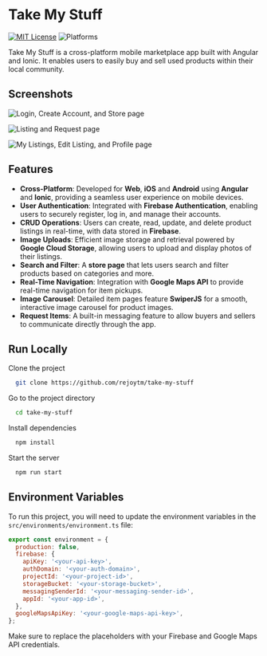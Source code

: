 
# Take My Stuff

[![MIT License](https://img.shields.io/badge/License-MIT-green.svg)](https://choosealicense.com/licenses/mit/)
![Platforms](https://img.shields.io/badge/Platform-Web%20%26%20iOS%20%26%20Android-blue.svg)

Take My Stuff is a cross-platform mobile marketplace app built with Angular and Ionic. It enables users to easily buy and sell used products within their local community.


## Screenshots

![Login, Create Account, and Store page](https://res.cloudinary.com/dnwasepdv/image/upload/w_2048/v1741624978/git/take-my-stuff/group-1_bnx3gt.png)

![Listing and Request page](https://res.cloudinary.com/dnwasepdv/image/upload/w_2048/v1741624971/git/take-my-stuff/group-2_ckxdqm.png)

![My Listings, Edit Listing, and Profile page](https://res.cloudinary.com/dnwasepdv/image/upload/w_2048/v1741624970/git/take-my-stuff/group-3_djmaan.png)


## Features

- **Cross-Platform**: Developed for **Web**, **iOS** and **Android** using **Angular** and **Ionic**, providing a seamless user experience on mobile devices.
- **User Authentication**: Integrated with **Firebase Authentication**, enabling users to securely register, log in, and manage their accounts.
- **CRUD Operations**: Users can create, read, update, and delete product listings in real-time, with data stored in **Firebase**.
- **Image Uploads**: Efficient image storage and retrieval powered by **Google Cloud Storage**, allowing users to upload and display photos of their listings.
- **Search and Filter**: A **store page** that lets users search and filter products based on categories and more.
- **Real-Time Navigation**: Integration with **Google Maps API** to provide real-time navigation for item pickups.
- **Image Carousel**: Detailed item pages feature **SwiperJS** for a smooth, interactive image carousel for product images.
- **Request Items**: A built-in messaging feature to allow buyers and sellers to communicate directly through the app.


## Run Locally

Clone the project

```bash
  git clone https://github.com/rejoytm/take-my-stuff
```

Go to the project directory

```bash
  cd take-my-stuff
```

Install dependencies

```bash
  npm install
```

Start the server

```bash
  npm run start
```


## Environment Variables

To run this project, you will need to update the environment variables in the `src/environments/environment.ts` file:

```javascript
export const environment = {
  production: false,
  firebase: {
    apiKey: '<your-api-key>',
    authDomain: '<your-auth-domain>',
    projectId: '<your-project-id>',
    storageBucket: '<your-storage-bucket>',
    messagingSenderId: '<your-messaging-sender-id>',
    appId: '<your-app-id>',
  },
  googleMapsApiKey: '<your-google-maps-api-key>',
};

```

Make sure to replace the placeholders with your Firebase and Google Maps API credentials.
